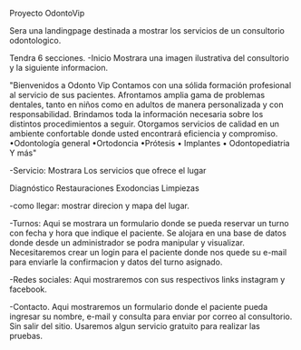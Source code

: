 Proyecto OdontoVip

Sera una landingpage destinada a mostrar los servicios de un consultorio odontologico.




Tendra 6 secciones. 
-Inicio
Mostrara una imagen ilustrativa del consultorio y la siguiente informacion.

"Bienvenidos a Odonto Vip
Contamos con una sólida formación profesional al servicio de sus pacientes.
Afrontamos amplia gama de problemas dentales, tanto en niños como en adultos de manera personalizada y con responsabilidad. Brindamos toda la información necesaria sobre los distintos procedimientos a seguir.
Otorgamos servicios de calidad en un ambiente confortable donde usted encontrará eficiencia y compromiso.
•Odontología general 
•Ortodoncia 
•Prótesis 
• Implantes 
• Odontopediatria 
Y más"





-Servicio:
Mostrara Los servicios que ofrece el lugar 

Diagnóstico 
Restauraciones
Exodoncias
Limpiezas

-como llegar: 
mostrar direcion y mapa del lugar.

-Turnos:
Aqui se mostrara un formulario donde se pueda reservar un turno con fecha y hora que indique el paciente.
Se alojara en una base de datos donde desde un administrador se podra manipular y visualizar.
Necesitaremos crear un login para el paciente donde nos quede su e-mail para enviarle la confirmacion y datos del turno asignado.

-Redes sociales:
Aqui mostraremos con sus respectivos links instagram y facebook.

-Contacto.
Aqui mostraremos un formulario donde el paciente pueda ingresar su nombre, e-mail y consulta para enviar por correo al consultorio. Sin salir del sitio.
Usaremos algun servicio gratuito para realizar las pruebas.




